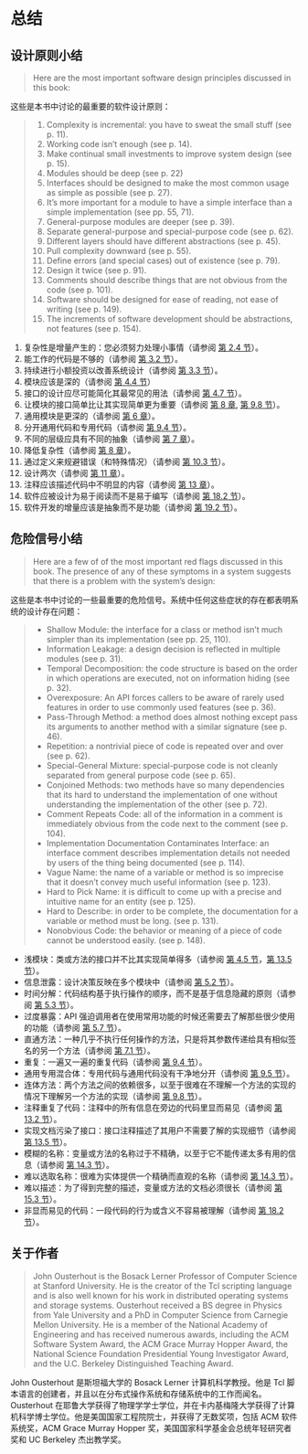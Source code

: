 # 总结

## 设计原则小结

> Here are the most important software design principles discussed in this book:

这些是本书中讨论的最重要的软件设计原则：

> 1. Complexity is incremental: you have to sweat the small stuff (see p. 11).
> 2. Working code isn’t enough (see p. 14).
> 3. Make continual small investments to improve system design (see p. 15).
> 4. Modules should be deep (see p. 22)
> 5. Interfaces should be designed to make the most common usage as simple as possible (see p. 27).
> 6. It’s more important for a module to have a simple interface than a simple implementation (see pp. 55, 71).
> 7. General-purpose modules are deeper (see p. 39).
> 8. Separate general-purpose and special-purpose code (see p. 62).
> 9. Different layers should have different abstractions (see p. 45).
> 10. Pull complexity downward (see p. 55).
> 11. Define errors (and special cases) out of existence (see p. 79).
> 12. Design it twice (see p. 91).
> 13. Comments should describe things that are not obvious from the code (see p. 101).
> 14. Software should be designed for ease of reading, not ease of writing (see p. 149).
> 15. The increments of software development should be abstractions, not features (see p. 154).

1. 复杂性是增量产生的：您必须努力处理小事情（请参阅 [第 2.4 节](ch02.md)）。
2. 能工作的代码是不够的（请参阅 [第 3.2 节](ch03.md)）。
3. 持续进行小额投资以改善系统设计（请参阅 [第 3.3 节](ch03.md)）。
4. 模块应该是深的（请参阅 [第 4.4 节](ch04.md)）
5. 接口的设计应尽可能简化其最常见的用法（请参阅 [第 4.7 节](ch04.md)）。
6. 让模块的接口简单比让其实现简单更为重要（请参阅 [第 8 章](ch08.md), [第 9.8 节](ch09.md)）。
7. 通用模块是更深的（请参阅 [第 6 章](ch06.md)）。
8. 分开通用代码和专用代码（请参阅 [第 9.4 节](ch09.md)）。
9. 不同的层级应具有不同的抽象（请参阅 [第 7 章](ch07.md)）。
10. 降低复杂性（请参阅 [第 8 章](ch08.md)）。
11. 通过定义来规避错误（和特殊情况）（请参阅 [第 10.3 节](ch10.md)）。
12. 设计两次（请参阅 [第 11 章](ch11.md)）。
13. 注释应该描述代码中不明显的内容（请参阅 [第 13 章](ch13.md)）。
14. 软件应被设计为易于阅读而不是易于编写（请参阅 [第 18.2 节](ch18.md)）。
15. 软件开发的增量应该是抽象而不是功能（请参阅 [第 19.2 节](ch19.md)）。


## 危险信号小结

> Here are a few of of the most important red flags discussed in this book. The presence of any of these symptoms in a system suggests that there is a problem with the system’s design:

这些是本书中讨论的一些最重要的危险信号。系统中任何这些症状的存在都表明系统的设计存在问题：

> - Shallow Module: the interface for a class or method isn’t much simpler than its implementation (see pp. 25, 110).
> - Information Leakage: a design decision is reflected in multiple modules (see p. 31).
> - Temporal Decomposition: the code structure is based on the order in which operations are executed, not on information hiding (see p. 32).
> - Overexposure: An API forces callers to be aware of rarely used features in order to use commonly used features (see p. 36).
> - Pass-Through Method: a method does almost nothing except pass its arguments to another method with a similar signature (see p. 46).
> - Repetition: a nontrivial piece of code is repeated over and over (see p. 62).
> - Special-General Mixture: special-purpose code is not cleanly separated from general purpose code (see p. 65).
> - Conjoined Methods: two methods have so many dependencies that its hard to understand the implementation of one without understanding the implementation of the other (see p. 72).
> - Comment Repeats Code: all of the information in a comment is immediately obvious from the code next to the comment (see p. 104).
> - Implementation Documentation Contaminates Interface: an interface comment describes implementation details not needed by users of the thing being documented (see p. 114).
> - Vague Name: the name of a variable or method is so imprecise that it doesn’t convey much useful information (see p. 123).
> - Hard to Pick Name: it is difficult to come up with a precise and intuitive name for an entity (see p. 125).
> - Hard to Describe: in order to be complete, the documentation for a variable or method must be long. (see p. 131).
> - Nonobvious Code: the behavior or meaning of a piece of code cannot be understood easily. (see p. 148).

- 浅模块：类或方法的接口并不比其实现简单得多（请参阅 [第 4.5 节](ch04.md)，[第 13.5 节](ch13.md)）。
- 信息泄露：设计决策反映在多个模块中（请参阅 [第 5.2 节](ch05.md)）。
- 时间分解：代码结构基于执行操作的顺序，而不是基于信息隐藏的原则（请参阅 [第 5.3 节](ch05.md)）。
- 过度暴露：API 强迫调用者在使用常用功能的时候还需要去了解那些很少使用的功能（请参阅 [第 5.7 节](ch05.md)）。
- 直通方法：一种几乎不执行任何操作的方法，只是将其参数传递给具有相似签名的另一个方法（请参阅 [第 7.1 节](ch07.md)）。
- 重复：一遍又一遍的重复代码（请参阅 [第 9.4 节](ch09.md)）。
- 通用专用混合体：专用代码与通用代码没有干净地分开（请参阅 [第 9.5 节](ch09.md)）。
- 连体方法：两个方法之间的依赖很多，以至于很难在不理解一个方法的实现的情况下理解另一个方法的实现（请参阅 [第 9.8 节](ch09.md)）。
- 注释重复了代码：注释中的所有信息在旁边的代码里显而易见（请参阅 [第 13.2 节](ch13.md)）。
- 实现文档污染了接口：接口注释描述了其用户不需要了解的实现细节（请参阅 [第 13.5 节](ch13.md)）。
- 模糊的名称：变量或方法的名称过于不精确，以至于它不能传递太多有用的信息（请参阅 [第 14.3 节](ch14.md)）。
- 难以选取名称：很难为实体提供一个精确而直观的名称（请参阅 [第 14.3 节](ch14.md)）。
- 难以描述：为了得到完整的描述，变量或方法的文档必须很长（请参阅 [第 15.3 节](ch15.md)）。
- 非显而易见的代码：一段代码的行为或含义不容易被理解（请参阅 [第 18.2 节](ch18.md)）。

## 关于作者

> John Ousterhout is the Bosack Lerner Professor of Computer Science at Stanford University. He is the creator of the Tcl scripting language and is also well known for his work in distributed operating systems and storage systems. Ousterhout received a BS degree in Physics from Yale University and a PhD in Computer Science from Carnegie Mellon University. He is a member of the National Academy of Engineering and has received numerous awards, including the ACM Software System Award, the ACM Grace Murray Hopper Award, the National Science Foundation Presidential Young Investigator Award, and the U.C. Berkeley Distinguished Teaching Award.

John Ousterhout 是斯坦福大学的 Bosack Lerner 计算机科学教授。他是 Tcl 脚本语言的创建者，并且以在分布式操作系统和存储系统中的工作而闻名。Ousterhout 在耶鲁大学获得了物理学学士学位，并在卡内基梅隆大学获得了计算机科学博士学位。他是美国国家工程院院士，并获得了无数奖项，包括 ACM 软件系统奖，ACM Grace Murray Hopper 奖，美国国家科学基金会总统年轻研究者奖和 UC Berkeley 杰出教学奖。
